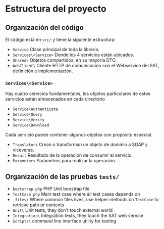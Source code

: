 # Estructura del proyecto

## Organización del código

El código está en `src/` y tiene la siguiente estructura:

- `Service` Clase principal de toda la librería.
- `Services\<Service>` Donde los 4 servicios están ubicados.
- `Shared\` Objetos compartidos, en su mayoría DTO.
- `WebClient\` Cliente HTTP de comunicación con el Webservice del SAT, definición e implementación.

### `Services\<Service>`

Hay cuatro servicios fundamentales, los objetos particulares de estos servicios están almacenados en cada directorio

- `Service\Authenticate`
- `Service\Query`
- `Service\Verify`
- `Service\Download` 

Cada servicio puede contener algunos objetos con propósito especial.

- `Translators` Crean o transforman un objeto de dominio a SOAP y viceversa.
- `Result` Resultado de la operación de consumir el servicio.
- `Parameters` Parámetros para realizar la operación.

## Organización de las pruebas `tests/`

- `bootstrap.php` PHP Unit boostrap file
- `TestCase.php` Main test case where all test cases depends on
- `_files/` Where common files lives, use helper methods on `TestCase` to retrieve path or contents
- `Unit\` Unit tests, they don't touch external world
- `Integration\` Integration tests, they touch the SAT web service
- `Scripts\` command line interface utility for testing
